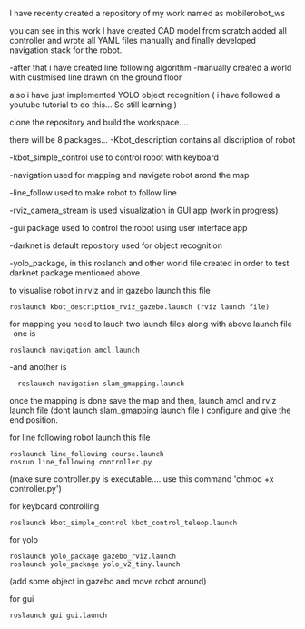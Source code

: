 I have recenty created a repository of my work named as mobilerobot_ws

   you can see in this work I have created CAD model from scratch
   added all controller and wrote all YAML files manually
   and finally developed navigation stack for the robot.

-after that i have created line following algorithm -manually created a world with custmised line drawn on the ground floor

   also i have just implemented YOLO object recognition ( i have followed a youtube tutorial to do this... So still learning )


clone the repository and build the workspace....

there will be 8 packages... 
-Kbot_description contains all discription of robot

-kbot_simple_control use to control robot with keyboard

-navigation used for mapping and navigate robot arond the map

-line_follow used to make robot to follow line

-rviz_camera_stream is used visualization in GUI app (work in progress)

-gui package used to control the robot using user interface app

-darknet is default repository used for object recognition

-yolo_package, in this roslanch and other world file created in order to test darknet package mentioned above.

to visualise robot in rviz and in gazebo launch this file

    roslaunch kbot_description_rviz_gazebo.launch (rviz launch file)
  
for mapping you need to lauch two launch files along with above launch file 
  -one is 
  
    roslaunch navigation amcl.launch 
  -and another is 
  
      roslaunch navigation slam_gmapping.launch 
      
  once the mapping is done save the map and then, launch amcl and rviz launch file (dont launch slam_gmapping launch file )
  configure and give the end position.

for line following robot launch this file

    roslaunch line_following course.launch
    rosrun line_following controller.py   
    
   (make sure controller.py is executable.... use this command 'chmod +x controller.py')

for keyboard controlling

    roslaunch kbot_simple_control kbot_control_teleop.launch

for yolo

    roslaunch yolo_package gazebo_rviz.launch
    roslaunch yolo_package yolo_v2_tiny.launch  
   (add some object in gazebo and  move robot around)

for gui

    roslaunch gui gui.launch

